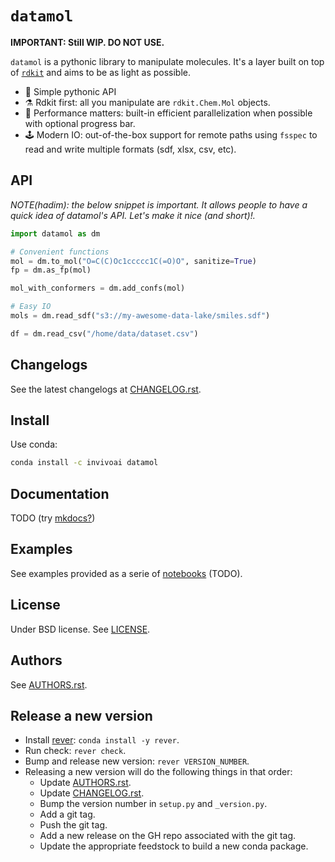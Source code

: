 # `datamol`

**IMPORTANT: Still WIP. DO NOT USE.**

`datamol` is a pythonic library to manipulate molecules. It's a layer built on top of [`rdkit`](https://www.rdkit.org/) and aims to be as light as possible.

- 🐍 Simple pythonic API
- ⚗️ Rdkit first: all you manipulate are `rdkit.Chem.Mol` objects.
- 🧠 Performance matters: built-in efficient parallelization when possible with optional progress bar.
- 🕹️ Modern IO: out-of-the-box support for remote paths using `fsspec` to read and write multiple formats (sdf, xlsx, csv, etc).

## API

_NOTE(hadim): the below snippet is important. It allows people to have a quick idea of datamol's API. Let's make it nice (and short)!._

```python
import datamol as dm

# Convenient functions
mol = dm.to_mol("O=C(C)Oc1ccccc1C(=O)O", sanitize=True)
fp = dm.as_fp(mol)

mol_with_conformers = dm.add_confs(mol)

# Easy IO
mols = dm.read_sdf("s3://my-awesome-data-lake/smiles.sdf")

df = dm.read_csv("/home/data/dataset.csv")
```

## Changelogs

See the latest changelogs at [CHANGELOG.rst](./CHANGELOG.rst).

## Install

Use conda:

```bash
conda install -c invivoai datamol
```

## Documentation

TODO (try [mkdocs?](https://www.mkdocs.org/))

## Examples

See examples provided as a serie of [notebooks](./notebooks) (TODO).

## License

Under BSD license. See [LICENSE](LICENSE).

## Authors

See [AUTHORS.rst](./AUTHORS.rst).

## Release a new version

- Install [rever](https://regro.github.io/rever-docs): `conda install -y rever`.
- Run check: `rever check`.
- Bump and release new version: `rever VERSION_NUMBER`.
- Releasing a new version will do the following things in that order:
  - Update [AUTHORS.rst](./AUTHORS.rst).
  - Update [CHANGELOG.rst](./CHANGELOG.rst).
  - Bump the version number in `setup.py` and `_version.py`.
  - Add a git tag.
  - Push the git tag.
  - Add a new release on the GH repo associated with the git tag.
  - Update the appropriate feedstock to build a new conda package.
